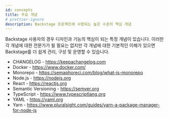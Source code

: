 ```yaml
---
id: concepts
title: 주요 개념
# prettier-ignore
description: Backstage 프로젝트에 사용되는 높은 수준의 핵심 개념
---
```


Backstage 사용자의 경우 디자인과 기능의 핵심이 되는 특정 개념이 있습니다. 이러한 각 개념에 대한 전문가가 
될 필요는 없지만 각 개념에 대한 기본적인 이해가 있으면 Backstage를 더 쉽게 관리, 구성 및 운영할 수 있습니다.

- CHANGELOG - https://keepachangelog.com
- Docker - https://www.docker.com/
- Monorepo - https://semaphoreci.com/blog/what-is-monorepo
- Node.js - https://nodejs.org
- React - https://reactjs.org
- Semantic Versioning - https://semver.org
- TypeScript - https://www.typescriptlang.org
- YAML - https://yaml.org
- Yarn - https://www.pluralsight.com/guides/yarn-a-package-manager-for-node-js
